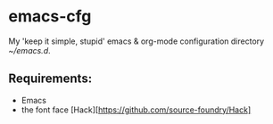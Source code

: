# emacs-cfg
My 'keep it simple, stupid' emacs &amp; org-mode configuration directory *~/emacs.d*.

## Requirements: 

- Emacs 
- the font face [Hack][https://github.com/source-foundry/Hack] 


  
